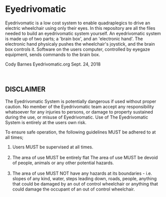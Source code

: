 # Eyedrivomatic
Eyedrivomatic is a low cost system to enable quadraplegics to drive an electric wheelchair using only their eyes. In this repository are all the files needed to build an eyedrivomatic system yourself. An eyedrivomatic system is made up of two parts; a 'brain box', and an 'electronic hand'. The electronic hand physicaly pushes the wheelchair's joystick, and the brain box controls it. Software on the users computer, controlled by eyegaze equipment, sends commands to the brain box.

Cody Barnes
Eyedrivomatic.org
Sept. 24, 2018

<br/>

## DISCLAIMER

The Eyedrivomatic System is potentially dangerous if used without proper caution. No member of the Eyedrivomatic team accept any responsibility whatsoever for any injuries to persons, or damage to property sustained during the use, or misuse of Eyedrivomatic. Use of The Eyedrivomatic System is entirely at the users own risk.

To ensure safe operation, the following guidelines MUST be adhered to at all times;
1. Users MUST be supervised at all times.<br><br>
2. The area of use MUST be entirely flat The area of use MUST be devoid of people, animals or any other potential hazards.<br><br>
3. The area of use MUST NOT have any hazards at its boundaries - i.e. slopes of any kind, water, steps leading down, roads, people, anything that could be damaged by an out of control wheelchair or anything that could damage the occupant of an out of control wheelchair.


